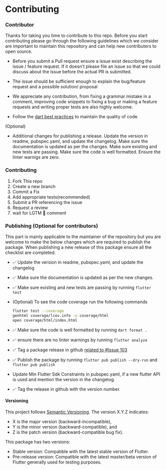 # Contributing

### Contributor

Thanks for taking you time to contribute to this repo. Before you start contributing please go through the following guidelines which we consider are important to maintain this repository and can help new contributers to open source.

- Before you submit a Pull request ensure a issue exist describing the issue / feature request. If it doesn't please file an issue so that we could discuss about the issue before the actual PR is submitted.

- The issue should be sufficient enough to explain the bug/feature request and a possible solution/ proposal

- We appreciate any contribution, from fixing a grammar mistake in a comment, improving code snippets to fixing a bug or making a feature requests and writing proper tests are also highly welcome.

- Follow the [dart best practices](https://dart.dev/guides/language/effective-dart) to maintain the quality of code.

(Optional)

- Additional changes for publishing a release. Update the version in readme, pubspec.yaml, and update the changelog. Make sure the documentation is updated as per the changes. Make sure existing and new tests are passing. Make sure the code is well formatted. Ensure the linter warnigs are zero.

### Contributing

1. Fork This repo
2. Create a new branch
3. Commit a Fix
4. Add appropriate tests(recommended)
5. Submit a PR referencing the issue
6. Request a review
7. wait for LGTM 🚀 comment

### Publishing (Optional for contributors)

This part is mainly applicable to the maintainer of the repository but you are welcome to make the below changes which are required to publish the package. When publishing a new release of this package ensure all the checklist are completed.

- ✅ Update the version in readme, pubspec.yaml, and update the changelog
- ✅ Make sure the documentation is updated as per the new changes.
- ✅ Make sure existing and new tests are passing by running `flutter test`

- (Optional) To see the code coverage run the following commands
  ```bash
  flutter test --coverage
  genhtml coverage/lcov.info -o coverage/html
  open coverage/html/index.html
  ```
- ✅ Make sure the code is well formatted by running `dart format .`
- ✅ ensure there are no linter warnings by running `flutter analyze`
- ✅ Tag a package release in github [related to #Issue 103](https://github.com/maheshj01/searchfield/issues/103)
- ✅ Publish the package by running `flutter pub publish --dry-run` and `flutter pub publish`
- Update Min Flutter Sdk Constraints in pubspec.yaml, if a new flutter API is used and mention the version in the changelog.
- ✅ Tag the release in github with the version number.


#### Versioning

This project follows [Semantic Versioning](https://semver.org/). The version X.Y.Z indicates: 
 
  - X is the major version (backward-incompatible),
  - Y is the minor version (backward-compatible), and
  - Z is the patch version (backward-compatible bug fix).

  This package has two versions:
  - Stable version: Compatible with the latest stable version of Flutter.
  - Pre-release version: Compatible with the latest master/beta version of Flutter generally used for testing purposes.
